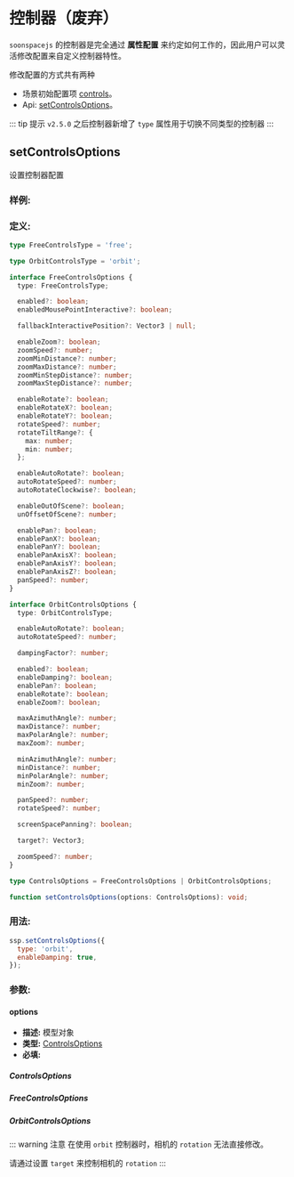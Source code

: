 # 控制器（废弃）

`soonspacejs` 的控制器是完全通过 **属性配置** 来约定如何工作的，因此用户可以灵活修改配置来自定义控制器特性。

修改配置的方式共有两种

- 场景初始配置项 [controls](../guide/config.html#controls)。
- Api: [setControlsOptions](#setcontrolsoptions)。

::: tip 提示
`v2.5.0` 之后控制器新增了 `type` 属性用于切换不同类型的控制器
:::

## setControlsOptions

设置控制器配置

### 样例:

<Docs-Iframe src="controls/setOptions.html" />

### 定义:

```ts
type FreeControlsType = 'free';

type OrbitControlsType = 'orbit';

interface FreeControlsOptions {
  type: FreeControlsType;

  enabled?: boolean;
  enabledMousePointInteractive?: boolean;

  fallbackInteractivePosition?: Vector3 | null;

  enableZoom?: boolean;
  zoomSpeed?: number;
  zoomMinDistance?: number;
  zoomMaxDistance?: number;
  zoomMinStepDistance?: number;
  zoomMaxStepDistance?: number;

  enableRotate?: boolean;
  enableRotateX?: boolean;
  enableRotateY?: boolean;
  rotateSpeed?: number;
  rotateTiltRange?: {
    max: number;
    min: number;
  };

  enableAutoRotate?: boolean;
  autoRotateSpeed?: number;
  autoRotateClockwise?: boolean;

  enableOutOfScene?: boolean;
  unOffsetOfScene?: number;

  enablePan?: boolean;
  enablePanX?: boolean;
  enablePanY?: boolean;
  enablePanAxisX?: boolean;
  enablePanAxisY?: boolean;
  enablePanAxisZ?: boolean;
  panSpeed?: number;
}

interface OrbitControlsOptions {
  type: OrbitControlsType;

  enableAutoRotate?: boolean;
  autoRotateSpeed?: number;

  dampingFactor?: number;

  enabled?: boolean;
  enableDamping?: boolean;
  enablePan?: boolean;
  enableRotate?: boolean;
  enableZoom?: boolean;

  maxAzimuthAngle?: number;
  maxDistance?: number;
  maxPolarAngle?: number;
  maxZoom?: number;

  minAzimuthAngle?: number;
  minDistance?: number;
  minPolarAngle?: number;
  minZoom?: number;

  panSpeed?: number;
  rotateSpeed?: number;

  screenSpacePanning?: boolean;

  target?: Vector3;

  zoomSpeed?: number;
}

type ControlsOptions = FreeControlsOptions | OrbitControlsOptions;

function setControlsOptions(options: ControlsOptions): void;
```

### 用法:

```js
ssp.setControlsOptions({
  type: 'orbit',
  enableDamping: true,
});
```

### 参数:

#### options

- **描述:** 模型对象
- **类型:** [ControlsOptions](#controlsoptions)
- **必填:** <Base-RequireIcon />

##### ControlsOptions

<Docs-Table
:data="[
{ prop: 'type', desc: '控制器类型', type: 'free | orbit', require: true, default: 'free' },
]"
/>

##### FreeControlsOptions

<Docs-Table :data="[
{ prop: 'enabled', desc: '启用控制器', type: 'boolean', require: false, default: 'true' },
{ prop: 'enabledMousePointInteractive', desc: '开启鼠标对象相交检测', type: 'boolean', require: false, default: 'true' },
{ prop: 'fallbackInteractivePosition', desc: '开启鼠标对象相交检测时，没有相交对象的备用点', type: 'Vector3', require: false, default: '{x:0,y:0,z:0}' },
{ prop: 'enableZoom', desc: '开启缩放', type: 'boolean', require: false, default: 'true' },
{ prop: 'zoomSpeed', desc: '缩放速度', type: 'number', require: false, default: 1 },
{ prop: 'zoomMinDistance', desc: '缩放最小距离', type: 'number', require: false, default: 50 },
{ prop: 'zoomMaxDistance', desc: '缩放最大距离', type: 'number', require: false, default: 100000 },
{ prop: 'zoomMinStepDistance', desc: '单步缩放最小距离', type: 'number', require: false, default: 5 },
{ prop: 'zoomMaxStepDistance', desc: '单步缩放最大距离', type: 'number', require: false, default: 20000 },
{ prop: 'enableRotate', desc: '开启旋转', type: 'boolean', require: false, default: 'true' },
{ prop: 'enableRotateX', desc: '开启屏幕水平旋转', type: 'boolean', require: false, default: 'true' },
{ prop: 'enableRotateY', desc: '开启屏幕垂直旋转', type: 'boolean', require: false, default: 'true' },
{ prop: 'rotateSpeed', desc: '旋转速度', type: 'number', require: false, default: 1 },
{ prop: 'rotateTiltRange', desc: '旋转倾斜范围', type: 'object', require: false, default: { max: Math.PI, min: 0 } },
{ prop: 'enablePan', desc: '开启移动', type: 'boolean', require: false, default: 'true' },
{ prop: 'enablePanX', desc: '开启屏幕水平移动', type: 'boolean', require: false, default: 'true' },
{ prop: 'enablePanY', desc: '开启屏幕垂直移动', type: 'boolean', require: false, default: 'true' },
{ prop: 'enablePanAxisX', desc: '开启空间 X 轴 移动', type: 'boolean', require: false, default: 'true' },
{ prop: 'enablePanAxisY', desc: '开启空间 Y 轴 移动', type: 'boolean', require: false, default: 'true' },
{ prop: 'enablePanAxisZ', desc: '开启空间 Z 轴 移动', type: 'boolean', require: false, default: 'true' },
{ prop: 'enableAutoRotate', desc: '开启自动旋转', type: 'boolean', require: false, default: 'false' },
{ prop: 'panSpeed', desc: '移动速度', type: 'number', require: false, default: '2' },
{ prop: 'autoRotateSpeed', desc: '自动旋转速度', type: 'number', require: false, default: 1 },
{ prop: 'autoRotateClockwise', desc: '自动旋转顺时针', type: 'boolean', require: false, default: 'true' },
]"
/>

##### OrbitControlsOptions

<Docs-Table
:data="[
{ prop: 'enabled', desc: '启用控制器', type: 'boolean', require: false, default: 'true' },
{ prop: 'enableAutoRotate', desc: '开启自动旋转', type: 'boolean', require: false, default: 'false' },
{ prop: 'autoRotateSpeed', desc: '自动旋转速度', type: 'number', require: false, default: '1' },
{ prop: 'dampingFactor', desc: '阻尼系数', type: 'number', require: false, default: '0.05' },
{ prop: 'enableDamping', desc: '启用阻尼效果', type: 'boolean', require: false, default: 'false' },
{ prop: 'enablePan', desc: '开启移动', type: 'boolean', require: false, default: 'true' },
{ prop: 'enableRotate', desc: '开启旋转', type: 'boolean', require: false, default: 'true' },
{ prop: 'enableZoom', desc: '开启缩放', type: 'boolean', require: false, default: 'true' },
{ prop: 'maxAzimuthAngle', desc: '最大水平角度', type: 'number', require: false, default: 'Infinity' },
{ prop: 'minAzimuthAngle', desc: '最小水平角度', type: 'number', require: false, default: '-Infinity' },
{ prop: 'maxDistance', desc: '最远滚动距离', type: 'number', require: false, default: 'Infinity' },
{ prop: 'minDistance', desc: '最小滚动距离', type: 'number', require: false, default: '0' },
{ prop: 'maxPolarAngle', desc: '最大垂直角度', type: 'number', require: false, default: 'Math.PI' },
{ prop: 'minPolarAngle', desc: '最小垂直角度', type: 'number', require: false, default: '0' },
{ prop: 'maxZoom', desc: '最大缩放距离（适用于正交相机）', type: 'number', require: false, default: 'Infinity' },
{ prop: 'minZoom', desc: '最小缩放距离（适用于正交相机）', type: 'number', require: false, default: '0' },
{ prop: 'panSpeed', desc: '移动速度', type: 'number', require: false, default: '1' },
{ prop: 'rotateSpeed', desc: '旋转速度', type: 'number', require: false, default: '1' },
{ prop: 'zoomSpeed', desc: '缩放速度', type: 'number', require: false, default: '1' },
{ prop: 'screenSpacePanning', desc: '上下拖动时，相机垂直还是相对于 y 轴正交移动', type: 'boolean', require: false, default: 'true' },
{ prop: 'target', desc: '控制器内部维护的相机的朝向点，也可以手动设置。', type: 'Vector3', require: false, default: '{x:0,y:0,z:0}' },
]"
/>

::: warning 注意
在使用 `orbit` 控制器时，相机的 `rotation` 无法直接修改。

请通过设置 `target` 来控制相机的 `rotation`
:::
